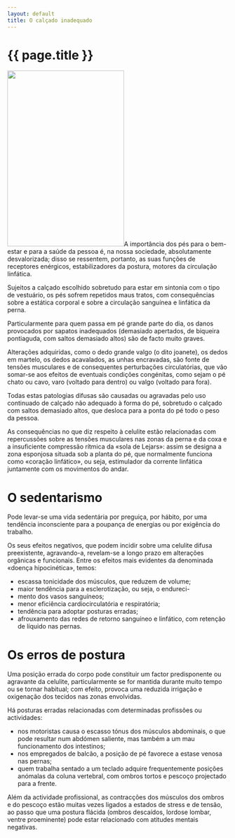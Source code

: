 ```yaml
---
layout: default
title: O calçado inadequado
---
```


# {{ page.title }}

<img class="alignleft size-full wp-image-139" title="O calçado inadequado" src="{{ site.url }}/assets/2011/06/O-calcado-inadequado.jpg" alt="" width="266" height="400" />A importância dos pés para o bem-estar e para a saúde da pessoa é, na nossa sociedade, absolutamente desvalorizada; disso se ressentem, portanto, as suas funções de receptores enérgicos, estabilizadores da postura, motores da circulação linfática.

Sujeitos a calçado escolhido sobretudo para estar em sintonia com o tipo de vestuário, os pés sofrem repetidos maus tratos, com consequências sobre a estática corporal e sobre a circulação sanguínea e linfática da perna.

Particularmente para quem passa em pé grande parte do dia, os danos provocados por sapatos inadequados (demasiado apertados, de biqueira pontiaguda, com saltos demasiado altos) são de facto muito graves.

Alterações adquiridas, como o dedo grande valgo (o dito joanete), os dedos em martelo, os dedos acavalados, as unhas encravadas, são fonte de tensões musculares e de consequentes perturbações circulatórias, que vão somar-se aos efeitos de eventuais condições congénitas, como sejam o pé chato ou cavo, varo (voltado para dentro) ou valgo (voltado para fora).

Todas estas patologias difusas são causadas ou agravadas pelo uso continuado de calçado não adequado à forma do pé, sobretudo o calçado com saltos demasiado altos, que desloca para a ponta do pé todo o peso da pessoa.

As consequências no que diz respeito à celulite estão relacionadas com repercussões sobre as tensões musculares nas zonas da perna e da coxa e a insuficiente compressão rítmica da «sola de Lejars»: assim se designa a zona esponjosa situada sob a planta do pé, que normalmente funciona como «coração linfático», ou seja, estimulador da corrente linfática juntamente com os movimentos do andar.
<h1>O sedentarismo</h1>

Pode levar-se uma vida sedentária por preguiça, por hábito, por uma tendência inconsciente para a poupança de energias ou por exigência do trabalho.

Os seus efeitos negativos, que podem incidir sobre uma celulite difusa preexistente, agravando-a, revelam-se a longo prazo em alterações orgânicas e funcionais. Entre os efeitos mais evidentes da denominada «doença hipocinética», temos:
<ul>
  <li>escassa tonicidade dos músculos, que reduzem de volume;</li>
  <li>maior tendência para a esclerotização, ou seja, o endureci-</li>
  <li>mento dos vasos sanguíneos;</li>
  <li>menor eficiência cardiocirculatória e respiratória;</li>
  <li>tendência para adoptar posturas erradas;</li>
  <li>afrouxamento das redes de retorno sanguíneo e linfático, com retenção de líquido nas pernas.</li>
</ul>
<h1>Os erros de postura</h1>

Uma posição errada do corpo pode constituir um factor predisponente ou agravante da celulite, particularmente se for mantida durante muito tempo ou se tornar habitual; com efeito, provoca uma reduzida irrigação e oxigenação dos tecidos nas zonas envolvidas.

Há posturas erradas relacionadas com determinadas profissões ou actividades:
<ul>
  <li>nos motoristas causa o escasso tónus dos músculos abdominais, o que pode resultar num abdómen saliente, mas também a um mau funcionamento dos intestinos;</li>
  <li>nos empregados de balcão, a posição de pé favorece a estase venosa nas pernas;</li>
  <li>quem trabalha sentado a um teclado adquire frequentemente posições anómalas da coluna vertebral, com ombros tortos e pescoço projectado para a frente.</li>
</ul>
Além da actividade profissional, as contracções dos músculos dos ombros e do pescoço estão muitas vezes ligados a estados de stress e de tensão, ao passo que uma postura flácida (ombros descaídos, lordose lombar, ventre proeminente) pode estar relacionado com atitudes mentais negativas.
